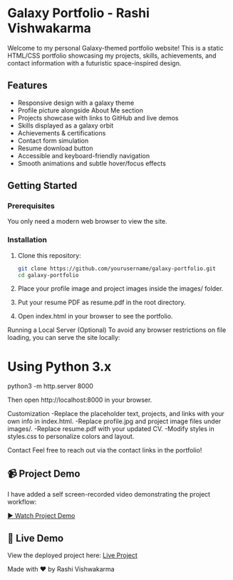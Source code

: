 # Galaxy Portfolio - Rashi Vishwakarma

Welcome to my personal Galaxy-themed portfolio website! This is a static HTML/CSS portfolio showcasing my projects, skills, achievements, and contact information with a futuristic space-inspired design.

## Features

- Responsive design with a galaxy theme
- Profile picture alongside About Me section
- Projects showcase with links to GitHub and live demos
- Skills displayed as a galaxy orbit
- Achievements & certifications
- Contact form simulation
- Resume download button
- Accessible and keyboard-friendly navigation
- Smooth animations and subtle hover/focus effects

## Getting Started

### Prerequisites

You only need a modern web browser to view the site.

### Installation

1. Clone this repository:

   ```bash
   git clone https://github.com/yourusername/galaxy-portfolio.git
   cd galaxy-portfolio

2. Place your profile image and project images inside the images/ folder.

3. Put your resume PDF as resume.pdf in the root directory.

4. Open index.html in your browser to see the portfolio.

Running a Local Server (Optional)
To avoid any browser restrictions on file loading, you can serve the site locally:

# Using Python 3.x
python3 -m http.server 8000


Then open http://localhost:8000 in your browser.

Customization
-Replace the placeholder text, projects, and links with your own info in index.html.
-Replace profile.jpg and project image files under images/.
-Replace resume.pdf with your updated CV.
-Modify styles in styles.css to personalize colors and layout.

Contact
Feel free to reach out via the contact links in the portfolio!

## 📹 Project Demo

I have added a self screen-recorded video demonstrating the project workflow:

[▶️ Watch Project Demo](YOUR_VIDEO_LINK_HERE)

## 🚀 Live Demo

View the deployed project here: [Live Project](https://rashivishwakarmaa.github.io/galaxy-portfolio/)

Made with ❤️ by Rashi Vishwakarma
